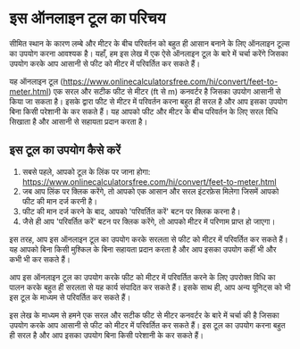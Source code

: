 इस ऑनलाइन टूल का परिचय
======================

सीमित स्थान के कारण लम्बे और मीटर के बीच परिवर्तन को बहुत ही आसान बनाने के लिए ऑनलाइन टूल्स का उपयोग करना आवश्यक है। यहाँ, हम इस लेख में एक ऐसे ऑनलाइन टूल के बारे में चर्चा करेंगे जिसका उपयोग करके आप आसानी से फीट को मीटर में परिवर्तित कर सकते हैं।

यह ऑनलाइन टूल (<https://www.onlinecalculatorsfree.com/hi/convert/feet-to-meter.html>) एक सरल और सटीक फीट से मीटर (ft से m) कनवर्टर है जिसका उपयोग आसानी से किया जा सकता है। इसके द्वारा फीट से मीटर में परिवर्तन करना बहुत ही सरल है और आप इसका उपयोग बिना किसी परेशानी के कर सकते हैं। यह आपको फीट और मीटर के बीच परिवर्तन के लिए सरल विधि सिखाता है और आसानी से सहायता प्रदान करता है।

इस टूल का उपयोग कैसे करें
-------------------------

1. सबसे पहले, आपको टूल के लिंक पर जाना होगा: <https://www.onlinecalculatorsfree.com/hi/convert/feet-to-meter.html>
2. जब आप लिंक पर क्लिक करेंगे, तो आपको एक आसान और सरल इंटरफ़ेस मिलेगा जिसमें आपको फीट की मान दर्ज करनी है।
3. फीट की मान दर्ज करने के बाद, आपको 'परिवर्तित करें' बटन पर क्लिक करना है।
4. जैसे ही आप 'परिवर्तित करें' बटन पर क्लिक करेंगे, तो आपको मीटर में परिणाम प्राप्त हो जाएगा।

इस तरह, आप इस ऑनलाइन टूल का उपयोग करके सरलता से फीट को मीटर में परिवर्तित कर सकते हैं। यह आपको बिना किसी मुश्किल के बिना सहायता प्रदान करता है और आप इसका उपयोग कहीं भी और कभी भी कर सकते हैं।

आप इस ऑनलाइन टूल का उपयोग करके फीट को मीटर में परिवर्तित करने के लिए उपरोक्त विधि का पालन करके बहुत ही सरलता से यह कार्य संपादित कर सकते हैं। इसके साथ ही, आप अन्य यूनिट्स को भी इस टूल के माध्यम से परिवर्तित कर सकते हैं।

इस लेख के माध्यम से हमने एक सरल और सटीक फीट से मीटर कनवर्टर के बारे में चर्चा की है जिसका उपयोग करके आप आसानी से फीट को मीटर में परिवर्तित कर सकते हैं। इस टूल का उपयोग करना बहुत ही सरल है और आप इसका उपयोग बिना किसी परेशानी के कर सकते हैं।